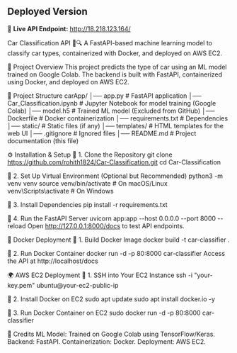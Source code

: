 ## Deployed Version  
🚀 **Live API Endpoint:** http://18.218.123.164/ 

Car Classification API 🚗🔍
A FastAPI-based machine learning model to classify car types, containerized with Docker, and deployed on AWS EC2.

📌 Project Overview
This project predicts the type of car using an ML model trained on Google Colab. The backend is built with FastAPI, containerized using Docker, and deployed on AWS EC2.

📂 Project Structure
carApp/
│── app.py                   # FastAPI application
│── Car_Classification.ipynb  # Jupyter Notebook for model training (Google Colab)
│── model.h5                  # Trained ML model (Excluded from GitHub)
│── Dockerfile                # Docker containerization
│── requirements.txt          # Dependencies
│── static/                   # Static files (if any)
│── templates/                # HTML templates for the web UI
│── .gitignore                # Ignored files
│── README.md                 # Project documentation (this file)

⚙️ Installation & Setup
🔹 1. Clone the Repository
git clone https://github.com/rohith1824/Car-Classification.git
cd Car-Classification

🔹 2. Set Up Virtual Environment (Optional but Recommended)
python3 -m venv venv
source venv/bin/activate  # On macOS/Linux
venv\Scripts\activate     # On Windows

🔹 3. Install Dependencies
pip install -r requirements.txt

🔹 4. Run the FastAPI Server
uvicorn app:app --host 0.0.0.0 --port 8000 --reload
Open http://127.0.0.1:8000/docs to test API endpoints.

🚀 Docker Deployment
🔹 1. Build Docker Image
docker build -t car-classifier .

🔹 2. Run Docker Container
docker run -d -p 80:8000 car-classifier
Access the API at http://localhost/docs

🌍 AWS EC2 Deployment
🔹 1. SSH into Your EC2 Instance
ssh -i "your-key.pem" ubuntu@your-ec2-public-ip

🔹 2. Install Docker on EC2
sudo apt update
sudo apt install docker.io -y

🔹 3. Run Docker Container on EC2
sudo docker run -d -p 80:8000 car-classifier

📌 Credits
ML Model: Trained on Google Colab using TensorFlow/Keras.
Backend: FastAPI.
Containerization: Docker.
Deployment: AWS EC2.
